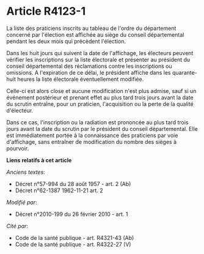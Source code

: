 # Article R4123-1

La liste des praticiens inscrits au tableau de l'ordre du département concerné par l'élection est affichée au siège du
conseil départemental pendant les deux mois qui précèdent l'élection.

Dans les huit jours qui suivent la date de l'affichage, les électeurs peuvent vérifier les inscriptions sur la liste
électorale et présenter au président du conseil départemental des réclamations contre les inscriptions ou omissions. A
l'expiration de ce délai, le président affiche dans les quarante-huit heures la liste électorale éventuellement modifiée.

Celle-ci est alors close et aucune modification n'est plus admise, sauf si un événement postérieur et prenant effet au plus
tard trois jours avant la date du scrutin entraîne, pour un praticien, l'acquisition ou la perte de la qualité d'électeur.

Dans ce cas, l'inscription ou la radiation est prononcée au plus tard trois jours avant la date du scrutin par le président
du conseil départemental. Elle est immédiatement portée à la connaissance des praticiens par voie d'affichage, sans entraîner
de modification du nombre des sièges à pourvoir.

**Liens relatifs à cet article**

_Anciens textes_:

  - Décret n°57-994 du 28 août 1957 - art. 2 (Ab)
  - Décret n°62-1387 1962-11-21 art. 2

_Modifié par_:

  - Décret n°2010-199 du 26 février 2010 - art. 1

_Cité par_:

  - Code de la santé publique - art. R4321-43 (Ab)
  - Code de la santé publique - art. R4322-27 (V)
